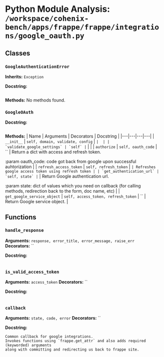 # Python Module Analysis: `/workspace/cohenix-bench/apps/frappe/frappe/integrations/google_oauth.py`

## Classes

### `GoogleAuthenticationError`
**Inherits:** `Exception`


**Docstring:**
```

```

**Methods:**
No methods found.

### `GoogleOAuth`


**Docstring:**
```

```

**Methods:**
| Name | Arguments | Decorators | Docstring |
|---|---|---|---|
| `__init__` | `self, domain, validate, config` | `` |  |
| `validate_google_settings` | `self` | `` |  |
| `authorize` | `self, oauth_code` | `` | Return a dict with access and refresh token.

:param oauth_code: code got back from google upon successful auhtorization |
| `refresh_access_token` | `self, refresh_token` | `` | Refreshes google access token using refresh token |
| `get_authentication_url` | `self, state` | `` | Return Google authentication url.

:param state: dict of values which you need on callback (for calling methods, redirection back to the form, doc name, etc) |
| `get_google_service_object` | `self, access_token, refresh_token` | `` | Return Google service object. |





## Functions

### `handle_response`
**Arguments:** `response, error_title, error_message, raise_err`
**Decorators:** ``

**Docstring:**
```

```
### `is_valid_access_token`
**Arguments:** `access_token`
**Decorators:** ``

**Docstring:**
```

```
### `callback`
**Arguments:** `state, code, error`
**Decorators:** ``

**Docstring:**
```
Common callback for google integrations.
Invokes functions using `frappe.get_attr` and also adds required (keyworded) arguments
along with committing and redirecting us back to frappe site.
```

